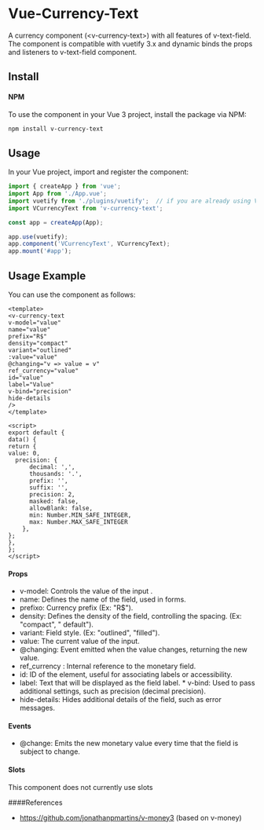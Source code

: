 # Vue-Currency-Text
 A currency component (&lt;v-currency-text>) with all features of v-text-field. The component is compatible with vuetify 3.x and dynamic binds the props and listeners to v-text-field component.

## Install 
#### NPM 
To use the component in your Vue 3 project, install the package via NPM: 
```bash 
npm install v-currency-text 
``` 
## Usage 
In your Vue project, import and register the component: 
```javascript 
import { createApp } from 'vue';
import App from './App.vue';
import vuetify from './plugins/vuetify';  // if you are already using Vuetify 
import VCurrencyText from 'v-currency-text';

const app = createApp(App);

app.use(vuetify);
app.component('VCurrencyText', VCurrencyText);
app.mount('#app');
```
## Usage Example
You can use the component as follows:
```vue
<template>
<v-currency-text
v-model="value"
name="value"
prefix="R$"
density="compact"
variant="outlined"
:value="value"
@changing="v => value = v"
ref_currency="value"
id="value"
label="Value"
v-bind="precision"
hide-details
/>
</template>

<script>
export default {
data() {
return {
value: 0, 
  precision: {
      decimal: ',',
      thousands: '.',
      prefix: '',
      suffix: '',
      precision: 2,
      masked: false,
      allowBlank: false,
      min: Number.MIN_SAFE_INTEGER,
      max: Number.MAX_SAFE_INTEGER
    },
}; 
},
};
</script>
```
#### Props
* v-model: Controls the value of the input .
* name: Defines the name of the field, used in forms.
* prefixo: Currency prefix (Ex: "R$").
* density: Defines the density of the field, controlling the spacing. (Ex: "compact", " default").
* variant: Field style. (Ex: "outlined", "filled").
* value: The current value of the input.
* @changing: Event emitted when the value changes, returning the new value.
* ref_currency : Internal reference to the monetary field.
* id: ID of the element, useful for associating labels or accessibility.
* label: Text that will be displayed as the field label. * v-bind: Used to pass additional settings, such as precision (decimal precision).
* hide-details: Hides additional details of the field, such as error messages.

#### Events
* @change: Emits the new monetary value every time that the field is subject to change.

#### Slots
This component does not currently use slots

####References
* https://github.com/jonathanpmartins/v-money3 (based on v-money)
